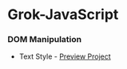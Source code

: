 # Grok-JavaScript

### DOM Manipulation
- Text Style - [Preview Project](https://golden-sopapillas-551ceb.netlify.app/)